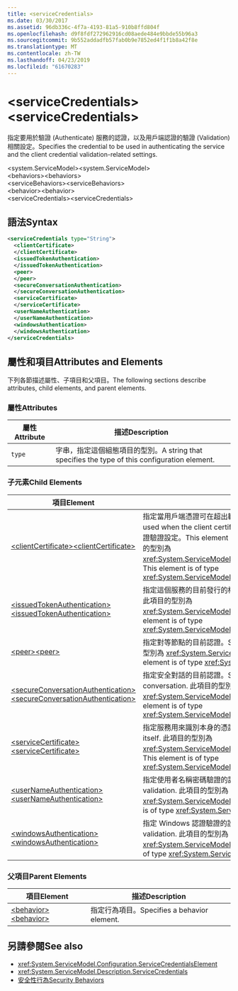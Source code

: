 ```yaml
---
title: <serviceCredentials>
ms.date: 03/30/2017
ms.assetid: 96db336c-4f7a-4193-81a5-910b8ffd804f
ms.openlocfilehash: d9f8fdf272962916cd08aede484e9bbde55b96a3
ms.sourcegitcommit: 9b552addadfb57fab0b9e7852ed4f1f1b8a42f8e
ms.translationtype: MT
ms.contentlocale: zh-TW
ms.lasthandoff: 04/23/2019
ms.locfileid: "61670283"
---
```

# <a name="servicecredentials"></a><span data-ttu-id="965bd-101">\<serviceCredentials></span><span class="sxs-lookup"><span data-stu-id="965bd-101">\<serviceCredentials></span></span>
<span data-ttu-id="965bd-102">指定要用於驗證 (Authenticate) 服務的認證，以及用戶端認證的驗證 (Validation) 相關設定。</span><span class="sxs-lookup"><span data-stu-id="965bd-102">Specifies the credential to be used in authenticating the service and the client credential validation-related settings.</span></span>  
  
 <span data-ttu-id="965bd-103">\<system.ServiceModel></span><span class="sxs-lookup"><span data-stu-id="965bd-103">\<system.ServiceModel></span></span>  
<span data-ttu-id="965bd-104">\<behaviors></span><span class="sxs-lookup"><span data-stu-id="965bd-104">\<behaviors></span></span>  
<span data-ttu-id="965bd-105">\<serviceBehaviors></span><span class="sxs-lookup"><span data-stu-id="965bd-105">\<serviceBehaviors></span></span>  
<span data-ttu-id="965bd-106">\<behavior></span><span class="sxs-lookup"><span data-stu-id="965bd-106">\<behavior></span></span>  
<span data-ttu-id="965bd-107">\<serviceCredentials></span><span class="sxs-lookup"><span data-stu-id="965bd-107">\<serviceCredentials></span></span>  
  
## <a name="syntax"></a><span data-ttu-id="965bd-108">語法</span><span class="sxs-lookup"><span data-stu-id="965bd-108">Syntax</span></span>  
  
```xml  
<serviceCredentials type="String">
  <clientCertificate>
  </clientCertificate>
  <issuedTokenAuthentication>
  </issuedTokenAuthentication>
  <peer>
  </peer>
  <secureConversationAuthentication>
  </secureConversationAuthentication>
  <serviceCertificate>
  </serviceCertificate>
  <userNameAuthentication>
  </userNameAuthentication>
  <windowsAuthentication>
  </windowsAuthentication>
</serviceCredentials>
```  
  
## <a name="attributes-and-elements"></a><span data-ttu-id="965bd-109">屬性和項目</span><span class="sxs-lookup"><span data-stu-id="965bd-109">Attributes and Elements</span></span>  
 <span data-ttu-id="965bd-110">下列各節描述屬性、子項目和父項目。</span><span class="sxs-lookup"><span data-stu-id="965bd-110">The following sections describe attributes, child elements, and parent elements.</span></span>  
  
### <a name="attributes"></a><span data-ttu-id="965bd-111">屬性</span><span class="sxs-lookup"><span data-stu-id="965bd-111">Attributes</span></span>  
  
|<span data-ttu-id="965bd-112">屬性</span><span class="sxs-lookup"><span data-stu-id="965bd-112">Attribute</span></span>|<span data-ttu-id="965bd-113">描述</span><span class="sxs-lookup"><span data-stu-id="965bd-113">Description</span></span>|  
|---------------|-----------------|  
|`type`|<span data-ttu-id="965bd-114">字串，指定這個組態項目的型別。</span><span class="sxs-lookup"><span data-stu-id="965bd-114">A string that specifies the type of this configuration element.</span></span>|  
  
### <a name="child-elements"></a><span data-ttu-id="965bd-115">子元素</span><span class="sxs-lookup"><span data-stu-id="965bd-115">Child Elements</span></span>  
  
|<span data-ttu-id="965bd-116">項目</span><span class="sxs-lookup"><span data-stu-id="965bd-116">Element</span></span>|<span data-ttu-id="965bd-117">描述</span><span class="sxs-lookup"><span data-stu-id="965bd-117">Description</span></span>|  
|-------------|-----------------|  
|[<span data-ttu-id="965bd-118">\<clientCertificate></span><span class="sxs-lookup"><span data-stu-id="965bd-118">\<clientCertificate></span></span>](../../../../../docs/framework/configure-apps/file-schema/wcf/clientcertificate-of-servicecredentials.md)|<span data-ttu-id="965bd-119">指定當用戶端憑證可在超出範圍使用時，要使用的憑證。</span><span class="sxs-lookup"><span data-stu-id="965bd-119">Specifies the certificate to be used when the client certificate is available out-of-band.</span></span> <span data-ttu-id="965bd-120">這個項目也會指定用戶端憑證驗證設定。</span><span class="sxs-lookup"><span data-stu-id="965bd-120">This element also specifies client certificate validation settings.</span></span> <span data-ttu-id="965bd-121">此項目的型別為 <xref:System.ServiceModel.Configuration.X509InitiatorCertificateServiceElement>。</span><span class="sxs-lookup"><span data-stu-id="965bd-121">This element is of type <xref:System.ServiceModel.Configuration.X509InitiatorCertificateServiceElement>.</span></span>|  
|[<span data-ttu-id="965bd-122">\<issuedTokenAuthentication></span><span class="sxs-lookup"><span data-stu-id="965bd-122">\<issuedTokenAuthentication></span></span>](../../../../../docs/framework/configure-apps/file-schema/wcf/issuedtokenauthentication-of-servicecredentials.md)|<span data-ttu-id="965bd-123">指定這個服務的目前發行的權杖。</span><span class="sxs-lookup"><span data-stu-id="965bd-123">Specifies the current issued token for this service.</span></span> <span data-ttu-id="965bd-124">此項目的型別為 <xref:System.ServiceModel.Configuration.IssuedTokenServiceElement>。</span><span class="sxs-lookup"><span data-stu-id="965bd-124">This element is of type <xref:System.ServiceModel.Configuration.IssuedTokenServiceElement>.</span></span>|  
|[<span data-ttu-id="965bd-125">\<peer></span><span class="sxs-lookup"><span data-stu-id="965bd-125">\<peer></span></span>](../../../../../docs/framework/configure-apps/file-schema/wcf/peer-of-servicecredentials.md)|<span data-ttu-id="965bd-126">指定對等節點的目前認證。</span><span class="sxs-lookup"><span data-stu-id="965bd-126">Specifies the current credentials for a peer node.</span></span> <span data-ttu-id="965bd-127">此項目的型別為 <xref:System.ServiceModel.Configuration.PeerCredentialElement>。</span><span class="sxs-lookup"><span data-stu-id="965bd-127">This element is of type <xref:System.ServiceModel.Configuration.PeerCredentialElement>.</span></span>|  
|[<span data-ttu-id="965bd-128">\<secureConversationAuthentication></span><span class="sxs-lookup"><span data-stu-id="965bd-128">\<secureConversationAuthentication></span></span>](../../../../../docs/framework/configure-apps/file-schema/wcf/secureconversationauthentication-of-servicecredential.md)|<span data-ttu-id="965bd-129">指定安全對話的目前認證。</span><span class="sxs-lookup"><span data-stu-id="965bd-129">Specifies the current credentials for a secure conversation.</span></span> <span data-ttu-id="965bd-130">此項目的型別為 <xref:System.ServiceModel.Configuration.SecureConversationServiceElement>。</span><span class="sxs-lookup"><span data-stu-id="965bd-130">This element is of type <xref:System.ServiceModel.Configuration.SecureConversationServiceElement>.</span></span>|  
|[<span data-ttu-id="965bd-131">\<serviceCertificate></span><span class="sxs-lookup"><span data-stu-id="965bd-131">\<serviceCertificate></span></span>](../../../../../docs/framework/configure-apps/file-schema/wcf/servicecertificate-of-servicecredentials.md)|<span data-ttu-id="965bd-132">指定服務用來識別本身的憑證。</span><span class="sxs-lookup"><span data-stu-id="965bd-132">Specifies a certificate used by a service to identify itself.</span></span> <span data-ttu-id="965bd-133">此項目的型別為 <xref:System.ServiceModel.Configuration.X509RecipientCertificateServiceElement>。</span><span class="sxs-lookup"><span data-stu-id="965bd-133">This element is of type <xref:System.ServiceModel.Configuration.X509RecipientCertificateServiceElement>.</span></span>|  
|[<span data-ttu-id="965bd-134">\<userNameAuthentication></span><span class="sxs-lookup"><span data-stu-id="965bd-134">\<userNameAuthentication></span></span>](../../../../../docs/framework/configure-apps/file-schema/wcf/usernameauthentication.md)|<span data-ttu-id="965bd-135">指定使用者名稱密碼驗證的設定。</span><span class="sxs-lookup"><span data-stu-id="965bd-135">Specifies the settings for username password validation.</span></span> <span data-ttu-id="965bd-136">此項目的型別為 <xref:System.ServiceModel.Configuration.UserNameServiceElement>。</span><span class="sxs-lookup"><span data-stu-id="965bd-136">This element is of type <xref:System.ServiceModel.Configuration.UserNameServiceElement>.</span></span>|  
|[<span data-ttu-id="965bd-137">\<windowsAuthentication></span><span class="sxs-lookup"><span data-stu-id="965bd-137">\<windowsAuthentication></span></span>](../../../../../docs/framework/configure-apps/file-schema/wcf/windowsauthentication-of-servicecredentials.md)|<span data-ttu-id="965bd-138">指定 Windows 認證驗證的設定。</span><span class="sxs-lookup"><span data-stu-id="965bd-138">Specifies the settings for Windows credential validation.</span></span> <span data-ttu-id="965bd-139">此項目的型別為 <xref:System.ServiceModel.Configuration.WindowsServiceElement>。</span><span class="sxs-lookup"><span data-stu-id="965bd-139">This element is of type <xref:System.ServiceModel.Configuration.WindowsServiceElement>.</span></span>|  
  
### <a name="parent-elements"></a><span data-ttu-id="965bd-140">父項目</span><span class="sxs-lookup"><span data-stu-id="965bd-140">Parent Elements</span></span>  
  
|<span data-ttu-id="965bd-141">項目</span><span class="sxs-lookup"><span data-stu-id="965bd-141">Element</span></span>|<span data-ttu-id="965bd-142">描述</span><span class="sxs-lookup"><span data-stu-id="965bd-142">Description</span></span>|  
|-------------|-----------------|  
|[<span data-ttu-id="965bd-143">\<behavior></span><span class="sxs-lookup"><span data-stu-id="965bd-143">\<behavior></span></span>](../../../../../docs/framework/configure-apps/file-schema/wcf/behavior-of-endpointbehaviors.md)|<span data-ttu-id="965bd-144">指定行為項目。</span><span class="sxs-lookup"><span data-stu-id="965bd-144">Specifies a behavior element.</span></span>|  
  
## <a name="see-also"></a><span data-ttu-id="965bd-145">另請參閱</span><span class="sxs-lookup"><span data-stu-id="965bd-145">See also</span></span>

- <xref:System.ServiceModel.Configuration.ServiceCredentialsElement>
- <xref:System.ServiceModel.Description.ServiceCredentials>
- [<span data-ttu-id="965bd-146">安全性行為</span><span class="sxs-lookup"><span data-stu-id="965bd-146">Security Behaviors</span></span>](../../../../../docs/framework/wcf/feature-details/security-behaviors-in-wcf.md)
